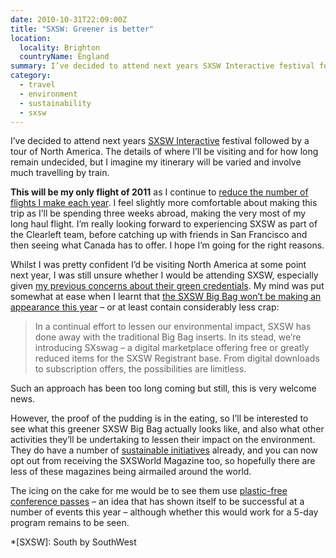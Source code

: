 ```yaml
---
date: 2010-10-31T22:09:00Z
title: "SXSW: Greener is better"
location:
  locality: Brighton
  countryName: England
summary: I’ve decided to attend next years SXSW Interactive festival followed by a tour of North America. The details of where I’ll be visiting and for how long remain undecided, but I imagine my itinerary will be varied and involve much travelling by train.
category:
  - travel
  - environment
  - sustainability
  - sxsw
---
```


I’ve decided to attend next years [SXSW Interactive][1] festival followed by a tour of North America. The details of where I’ll be visiting and for how long remain undecided, but I imagine my itinerary will be varied and involve much travelling by train.

**This will be my only flight of 2011** as I continue to [reduce the number of flights I make each year][2]. I feel slightly more comfortable about making this trip as I’ll be spending three weeks abroad, making the very most of my long haul flight. I’m really looking forward to experiencing SXSW as part of the Clearleft team, before catching up with friends in San Francisco and then seeing what Canada has to offer. I hope I’m going for the right reasons.

Whilst I was pretty confident I’d be visiting North America at some point next year, I was still unsure whether I would be attending SXSW, especially given [my previous concerns about their green credentials][3]. My mind was put somewhat at ease when I learnt that [the SXSW Big Bag won’t be making an appearance this year][4] – or at least contain considerably less crap:

> In a continual effort to lessen our environmental impact, SXSW has done away with the traditional Big Bag inserts. In its stead, we’re introducing SXswag – a digital marketplace offering free or greatly reduced items for the SXSW Registrant base. From digital downloads to subscription offers, the possibilities are limitless.

Such an approach has been too long coming but still, this is very welcome news.

However, the proof of the pudding is in the eating, so I’ll be interested to see what this greener SXSW Big Bag actually looks like, and also what other activities they’ll be undertaking to lessen their impact on the environment. They do have a number of [sustainable initiatives][5] already, and you can now opt out from receiving the SXSWorld Magazine too, so hopefully there are less of these magazines being airmailed around the world.

The icing on the cake for me would be to see them use [plastic-free conference passes][6] – an idea that has shown itself to be successful at a number of events this year – although whether this would work for a 5-day program remains to be seen.

[1]: http://sxsw.com/interactive
[2]: /2010/050/a1/a_green_focus/
[3]: /2009/074/a1/nothing_green_about_sxsw/
[4]: http://sxsw.com/node/5571
[5]: http://sxsw.com/sustainability
[6]: /2010/243/a1/dconstruct_conference_badge/

*[SXSW]: South by SouthWest
